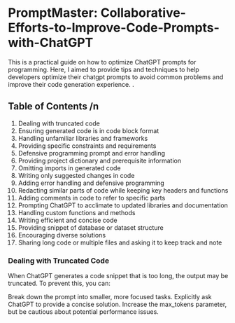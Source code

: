# PromptMaster: Collaborative-Efforts-to-Improve-Code-Prompts-with-ChatGPT

This is a practical guide on how to optimize  ChatGPT prompts for programming. Here, I aimed to provide tips and techniques to help developers optimize their chatgpt prompts to avoid common problems and improve their code generation experience. .

## Table of Contents /n
1. Dealing with truncated code
2. Ensuring generated code is in code block format
3. Handling unfamiliar libraries and frameworks
4. Providing specific constraints and requirements
5. Defensive programming prompt and error handling
6. Providing project dictionary and prerequisite information
7. Omitting imports in generated code
8. Writing only suggested changes in code
9. Adding error handling and defensive programming
10. Redacting similar parts of code while keeping key headers and functions
11. Adding comments in code to refer to specific parts
12. Prompting ChatGPT to acclimate to updated libraries and documentation
13. Handling custom functions and methods
15. Writing efficient and concise code
16. Providing snippet of database or dataset structure
17. Encouraging diverse solutions
18. Sharing long code or multiple files and asking it to keep track and note

### Dealing with Truncated Code
When ChatGPT generates a code snippet that is too long, the output may be truncated. To prevent this, you can:

Break down the prompt into smaller, more focused tasks.
Explicitly ask ChatGPT to provide a concise solution.
Increase the max_tokens parameter, but be cautious about potential performance issues.
